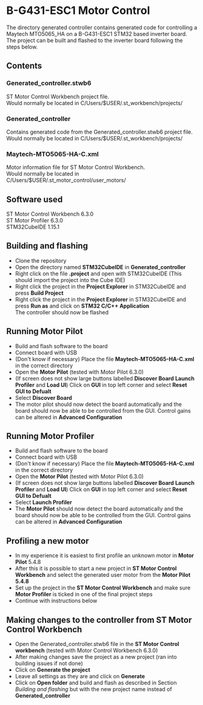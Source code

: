 # B-G431-ESC1 Motor Control

The directory generated controller contains generated code for controlling a Maytech MTO5065_HA on a B-G431-ESC1 STM32 based inverter board. The project can be built and flashed to the inverter board following the steps below.

## Contents
### Generated_controller.stwb6
ST Motor Control Workbench project file.  
Would normally be located in C/Users/$USER/.st_workbench/projects/

### Generated_controller
Contains generated code from the Generated_controller.stwb6 project file.  
Would normally be located in C/Users/$USER/.st_workbench/projects/

### Maytech-MTO5065-HA-C.xml
Motor information file for ST Motor Control Workbench.  
Would normally be located in C/Users/$USER/.st_motor_control/user_motors/

## Software used
ST Motor Control Workbench 6.3.0  
ST Motor Profiler 6.3.0  
STM32CubeIDE 1.15.1  

## Building and flashing
- Clone the repository
- Open the directory named **STM32CubeIDE** in **Generated_controller**
- Right click on the file **.project** and open with STM32CubeIDE (This should import the project into the Cube IDE)
- Right click the project in the **Project Explorer** in STM32CubeIDE and press **Build Project**
- Right click the project in the **Project Explorer** in STM32CubeIDE and press **Run as** and click on **STM32 C/C++ Application**  
The controller should now be flashed

## Running Motor Pilot 
- Build and flash software to the board
- Connect board with USB
- (Don't know if necessary) Place the file **Maytech-MTO5065-HA-C.xml** in the correct directory
- Open the **Motor Pilot** (tested with Motor Pilot 6.3.0)
- (If screen does not show large buttons labelled **Discover Board** **Launch Profiler** and **Load UI**) Click on **GUI** in top left corner and select **Reset GUI to Defualt**
- Select **Discover Board** 
- The motor pilot should now detect the board automatically and the board should now be able to be controlled from the GUI. Control gains can be altered in **Advanced Configuration**

## Running Motor Profiler 
- Build and flash software to the board
- Connect board with USB
- (Don't know if necessary) Place the file **Maytech-MTO5065-HA-C.xml** in the correct directory
- Open the **Motor Pilot** (tested with Motor Pilot 6.3.0)
- (If screen does not show large buttons labelled **Discover Board** **Launch Profiler** and **Load UI**) Click on **GUI** in top left corner and select **Reset GUI to Defualt**
- Select **Launch Profiler** 
- The **Motor Pilot** should now detect the board automatically and the board should now be able to be controlled from the GUI. Control gains can be altered in **Advanced Configuration**

## Profiling a new motor 
- In my experience it is easiest to first profile an unknown motor in **Motor Pilot** 5.4.8
- After this it is possible to start a new project in **ST Motor Control Workbench** and select the generated user motor from the **Motor Pilot 5.4.8**
- Set up the project in the **ST Motor Control Workbench** and make sure **Motor Profiler** is ticked in one of the final project steps
- Continue with instructions below

## Making changes to the controller from ST Motor Control Workbench
- Open the Generated_controller.stwb6 file in the **ST Motor Control workbench** (tested with Motor Control Workbench 6.3.0)
- After making changes save the project as a new project (ran into building issues if not done)
- Click on **Generate the project** 
- Leave all settings as they are and click on **Generate** 
- Click on **Open folder** and build and flash as described in Section *Building and flashing* but with the new project name instead of **Generated_controller**

